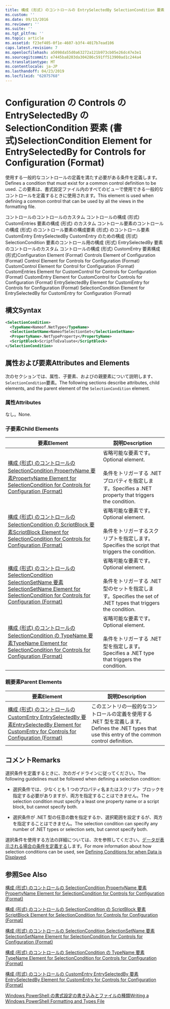 ```yaml
---
title: 構成 (形式) のコントロールの EntrySelectedBy SelectionCondition 要素 |Microsoft Docs
ms.custom: ''
ms.date: 09/13/2016
ms.reviewer: ''
ms.suite: ''
ms.tgt_pltfrm: ''
ms.topic: article
ms.assetid: f23ef405-0f1e-4607-b3f4-4017b7ead106
caps.latest.revision: 7
ms.openlocfilehash: a5098da55d0a63272a121b973cb05e26dc47e3e1
ms.sourcegitcommit: e7445ba8203da304286c591ff513900ad1c244a4
ms.translationtype: MT
ms.contentlocale: ja-JP
ms.lasthandoff: 04/23/2019
ms.locfileid: "62075768"
---
```

# <a name="selectioncondition-element-for-entryselectedby-for-controls-for-configuration-format"></a><span data-ttu-id="eb76d-102">Configuration の Controls の EntrySelectedBy の SelectionCondition 要素 (書式)</span><span class="sxs-lookup"><span data-stu-id="eb76d-102">SelectionCondition Element for EntrySelectedBy for Controls for Configuration (Format)</span></span>

<span data-ttu-id="eb76d-103">使用する一般的なコントロールの定義を満たす必要がある条件を定義します。</span><span class="sxs-lookup"><span data-stu-id="eb76d-103">Defines a condition that must exist for a common control definition to be used.</span></span> <span data-ttu-id="eb76d-104">この要素は、書式設定ファイル内のすべてのビューで使用できる一般的なコントロールを定義するときに使用されます。</span><span class="sxs-lookup"><span data-stu-id="eb76d-104">This element is used when defining a common control that can be used by all the views in the formatting file.</span></span>

<span data-ttu-id="eb76d-105">コントロールのコントロールのカスタム コントロールの構成 (形式) CustomEntries 要素の構成 (形式) のカスタム コントロール要素のコントロールの構成 (形式) のコントロール要素の構成要素 (形式) のコントロール要素CustomEntry EntrySelectedBy CustomEntry のための構成 (形式) SelectionCondition 要素のコントロール用の構成 (形式) EntrySelectedBy 要素のコントロールのカスタム コントロールの構成 (形式) CustomEntry 要素構成 (形式)</span><span class="sxs-lookup"><span data-stu-id="eb76d-105">Configuration Element (Format) Controls Element of Configuration (Format) Control Element for Controls for Configuration (Format) CustomControl Element for Control for Configuration (Format) CustomEntries Element for CustomControl for Controls for Configuration (Format) CustomEntry Element for CustomControl for Controls for Configuration (Format) EntrySelectedBy Element for CustomEntry for Controls for Configuration (Format) SelectionCondition Element for EntrySelectedBy for CustomEntry for Configuration (Format)</span></span>

## <a name="syntax"></a><span data-ttu-id="eb76d-106">構文</span><span class="sxs-lookup"><span data-stu-id="eb76d-106">Syntax</span></span>

```xml
<SelectionCondition>
  <TypeName>Nameof.NetType</TypeName>
  <SelectionSetName>NameofSelectionSet</SelectionSetName>
  <PropertyName>.NetTypeProperty</PropertyName>
  <ScriptBlock>ScriptToEvaluate</ScriptBlock>
</SelectionCondition>
```

## <a name="attributes-and-elements"></a><span data-ttu-id="eb76d-107">属性および要素</span><span class="sxs-lookup"><span data-stu-id="eb76d-107">Attributes and Elements</span></span>

<span data-ttu-id="eb76d-108">次のセクションでは、属性、子要素、およびの親要素について説明します、`SelectionCondition`要素。</span><span class="sxs-lookup"><span data-stu-id="eb76d-108">The following sections describe attributes, child elements, and the parent element of the `SelectionCondition` element.</span></span>

### <a name="attributes"></a><span data-ttu-id="eb76d-109">属性</span><span class="sxs-lookup"><span data-stu-id="eb76d-109">Attributes</span></span>

<span data-ttu-id="eb76d-110">なし。</span><span class="sxs-lookup"><span data-stu-id="eb76d-110">None.</span></span>

### <a name="child-elements"></a><span data-ttu-id="eb76d-111">子要素</span><span class="sxs-lookup"><span data-stu-id="eb76d-111">Child Elements</span></span>

|<span data-ttu-id="eb76d-112">要素</span><span class="sxs-lookup"><span data-stu-id="eb76d-112">Element</span></span>|<span data-ttu-id="eb76d-113">説明</span><span class="sxs-lookup"><span data-stu-id="eb76d-113">Description</span></span>|
|-------------|-----------------|
|[<span data-ttu-id="eb76d-114">構成 (形式) のコントロールの SelectionCondition PropertyName 要素</span><span class="sxs-lookup"><span data-stu-id="eb76d-114">PropertyName Element for SelectionCondition for Controls for Configuration (Format)</span></span>](./propertyname-element-for-selectioncondition-for-controls-for-configuration-format.md)|<span data-ttu-id="eb76d-115">省略可能な要素です。</span><span class="sxs-lookup"><span data-stu-id="eb76d-115">Optional element.</span></span><br /><br /> <span data-ttu-id="eb76d-116">条件をトリガーする .NET プロパティを指定します。</span><span class="sxs-lookup"><span data-stu-id="eb76d-116">Specifies a .NET property that triggers the condition.</span></span>|
|[<span data-ttu-id="eb76d-117">構成 (形式) のコントロールの SelectionCondition の ScriptBlock 要素</span><span class="sxs-lookup"><span data-stu-id="eb76d-117">ScriptBlock Element for SelectionCondition for Controls for Configuration (Format)</span></span>](./scriptblock-element-for-selectioncondition-for-controls-for-configuration-format.md)|<span data-ttu-id="eb76d-118">省略可能な要素です。</span><span class="sxs-lookup"><span data-stu-id="eb76d-118">Optional element.</span></span><br /><br /> <span data-ttu-id="eb76d-119">条件をトリガーするスクリプトを指定します。</span><span class="sxs-lookup"><span data-stu-id="eb76d-119">Specifies the script that triggers the condition.</span></span>|
|[<span data-ttu-id="eb76d-120">構成 (形式) のコントロールの SelectionCondition SelectionSetName 要素</span><span class="sxs-lookup"><span data-stu-id="eb76d-120">SelectionSetName Element for SelectionCondition for Controls for Configuration (Format)</span></span>](./selectionsetname-element-for-selectioncondition-for-controls-for-configuration-format.md)|<span data-ttu-id="eb76d-121">省略可能な要素です。</span><span class="sxs-lookup"><span data-stu-id="eb76d-121">Optional element.</span></span><br /><br /> <span data-ttu-id="eb76d-122">条件をトリガーする .NET 型のセットを指定します。</span><span class="sxs-lookup"><span data-stu-id="eb76d-122">Specifies the set of .NET types that triggers the condition.</span></span>|
|[<span data-ttu-id="eb76d-123">構成 (形式) のコントロールの SelectionCondition の TypeName 要素</span><span class="sxs-lookup"><span data-stu-id="eb76d-123">TypeName Element for SelectionCondition for Controls for Configuration (Format)</span></span>](./typename-element-for-selectioncondition-for-controls-for-configuration-format.md)|<span data-ttu-id="eb76d-124">省略可能な要素です。</span><span class="sxs-lookup"><span data-stu-id="eb76d-124">Optional element.</span></span><br /><br /> <span data-ttu-id="eb76d-125">条件をトリガーする .NET 型を指定します。</span><span class="sxs-lookup"><span data-stu-id="eb76d-125">Specifies a .NET type that triggers the condition.</span></span>|

### <a name="parent-elements"></a><span data-ttu-id="eb76d-126">親要素</span><span class="sxs-lookup"><span data-stu-id="eb76d-126">Parent Elements</span></span>

|<span data-ttu-id="eb76d-127">要素</span><span class="sxs-lookup"><span data-stu-id="eb76d-127">Element</span></span>|<span data-ttu-id="eb76d-128">説明</span><span class="sxs-lookup"><span data-stu-id="eb76d-128">Description</span></span>|
|-------------|-----------------|
|[<span data-ttu-id="eb76d-129">構成 (形式) のコントロールの CustomEntry EntrySelectedBy 要素</span><span class="sxs-lookup"><span data-stu-id="eb76d-129">EntrySelectedBy Element for CustomEntry for Controls for Configuration (Format)</span></span>](./entryselectedby-element-for-customentry-for-controls-for-configuration-format.md)|<span data-ttu-id="eb76d-130">このエントリの一般的なコントロールの定義を使用する .NET 型を定義します。</span><span class="sxs-lookup"><span data-stu-id="eb76d-130">Defines the .NET types that use this entry of the common control definition.</span></span>|

## <a name="remarks"></a><span data-ttu-id="eb76d-131">コメント</span><span class="sxs-lookup"><span data-stu-id="eb76d-131">Remarks</span></span>

<span data-ttu-id="eb76d-132">選択条件を定義するときに、次のガイドラインに従ってください。</span><span class="sxs-lookup"><span data-stu-id="eb76d-132">The following guidelines must be followed when defining a selection condition:</span></span>

- <span data-ttu-id="eb76d-133">選択条件では、少なくとも 1 つのプロパティ名またはスクリプト ブロックを指定する必要がありますが、両方を指定することはできません。</span><span class="sxs-lookup"><span data-stu-id="eb76d-133">The selection condition must specify a least one property name or a script block, but cannot specify both.</span></span>

- <span data-ttu-id="eb76d-134">選択条件が .NET 型の任意の数を指定するか、選択範囲を設定するが、両方を指定することはできません。</span><span class="sxs-lookup"><span data-stu-id="eb76d-134">The selection condition can specify any number of .NET types or selection sets, but cannot specify both.</span></span>

<span data-ttu-id="eb76d-135">選択条件を使用する方法の詳細については、次を参照してください。[データが表示される場合の条件を定義する](./defining-conditions-for-displaying-data.md)します。</span><span class="sxs-lookup"><span data-stu-id="eb76d-135">For more information about how selection conditions can be used, see [Defining Conditions for when Data is Displayed](./defining-conditions-for-displaying-data.md).</span></span>

## <a name="see-also"></a><span data-ttu-id="eb76d-136">参照</span><span class="sxs-lookup"><span data-stu-id="eb76d-136">See Also</span></span>

[<span data-ttu-id="eb76d-137">構成 (形式) のコントロールの SelectionCondition PropertyName 要素</span><span class="sxs-lookup"><span data-stu-id="eb76d-137">PropertyName Element for SelectionCondition for Controls for Configuration (Format)</span></span>](./propertyname-element-for-selectioncondition-for-controls-for-configuration-format.md)

[<span data-ttu-id="eb76d-138">構成 (形式) のコントロールの SelectionCondition の ScriptBlock 要素</span><span class="sxs-lookup"><span data-stu-id="eb76d-138">ScriptBlock Element for SelectionCondition for Controls for Configuration (Format)</span></span>](./scriptblock-element-for-selectioncondition-for-controls-for-configuration-format.md)

[<span data-ttu-id="eb76d-139">構成 (形式) のコントロールの SelectionCondition SelectionSetName 要素</span><span class="sxs-lookup"><span data-stu-id="eb76d-139">SelectionSetName Element for SelectionCondition for Controls for Configuration (Format)</span></span>](./selectionsetname-element-for-selectioncondition-for-controls-for-configuration-format.md)

[<span data-ttu-id="eb76d-140">構成 (形式) のコントロールの SelectionCondition の TypeName 要素</span><span class="sxs-lookup"><span data-stu-id="eb76d-140">TypeName Element for SelectionCondition for Controls for Configuration (Format)</span></span>](./typename-element-for-selectioncondition-for-controls-for-configuration-format.md)

[<span data-ttu-id="eb76d-141">構成 (形式) のコントロールの CustomEntry EntrySelectedBy 要素</span><span class="sxs-lookup"><span data-stu-id="eb76d-141">EntrySelectedBy Element for CustomEntry for Controls for Configuration (Format)</span></span>](./entryselectedby-element-for-customentry-for-controls-for-configuration-format.md)

[<span data-ttu-id="eb76d-142">Windows PowerShell の書式設定の書き込みとファイルの種類</span><span class="sxs-lookup"><span data-stu-id="eb76d-142">Writing a Windows PowerShell Formatting and Types File</span></span>](./writing-a-powershell-formatting-file.md)
